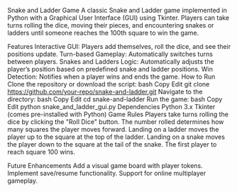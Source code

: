 Snake and Ladder Game
A classic Snake and Ladder game implemented in Python with a Graphical User Interface (GUI) using Tkinter. Players can take turns rolling the dice, moving their pieces, and encountering snakes or ladders until someone reaches the 100th square to win the game.

Features
Interactive GUI: Players add themselves, roll the dice, and see their positions update.
Turn-based Gameplay: Automatically switches turns between players.
Snakes and Ladders Logic: Automatically adjusts the player’s position based on predefined snake and ladder positions.
Win Detection: Notifies when a player wins and ends the game.
How to Run
Clone the repository or download the script:
bash
Copy
Edit
git clone https://github.com/your-repo/snake-and-ladder.git
Navigate to the directory:
bash
Copy
Edit
cd snake-and-ladder
Run the game:
bash
Copy
Edit
python snake_and_ladder_gui.py
Dependencies
Python 3.x
Tkinter (comes pre-installed with Python)
Game Rules
Players take turns rolling the dice by clicking the "Roll Dice" button.
The number rolled determines how many squares the player moves forward.
Landing on a ladder moves the player up to the square at the top of the ladder.
Landing on a snake moves the player down to the square at the tail of the snake.
The first player to reach square 100 wins.


Future Enhancements
Add a visual game board with player tokens.
Implement save/resume functionality.
Support for online multiplayer gameplay.

